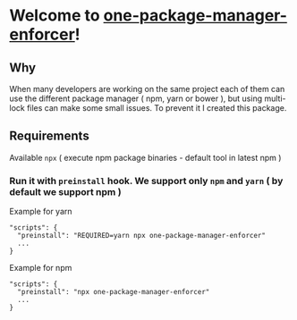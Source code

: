 # Welcome to **[one-package-manager-enforcer](https://github.com/sztadii/one-package-manager-enforcer)**!

## Why

When many developers are working on the same project each of them can use the different package manager ( npm, yarn or bower ),
but using multi-lock files can make some small issues. 
To prevent it I created this package.

## Requirements

Available `npx` ( execute npm package binaries - default tool in latest npm )

### Run it with `preinstall` hook. We support only `npm` and `yarn` ( by default we support npm )

Example for yarn
```
"scripts": {
  "preinstall": "REQUIRED=yarn npx one-package-manager-enforcer"
  ...
}
```

Example for npm
``` 
"scripts": {
  "preinstall": "npx one-package-manager-enforcer"
  ...
}
```
